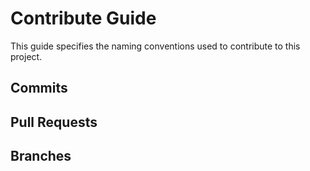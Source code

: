 # Contribute Guide
This guide specifies the naming conventions used to contribute to this project.

## Commits

## Pull Requests

## Branches
